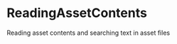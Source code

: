 ReadingAssetContents
====================

Reading asset contents and searching text in asset files
